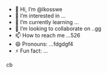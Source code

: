 - 👋 Hi, I’m @lkosswe
- 👀 I’m interested in ...
- 🌱 I’m currently learning ...
- 💞️ I’m looking to collaborate on ..gg
- 📫 How to reach me ...526
- 😄 Pronouns: ...fdgdgf4
- ⚡ Fun fact: ...

<!---
lkosswe/lkosswe is a ✨ special ✨ repository because its `README.md` (this file) appears on your GitHub profile.
You can click the Preview link to take a look at your changes.
--->cb
